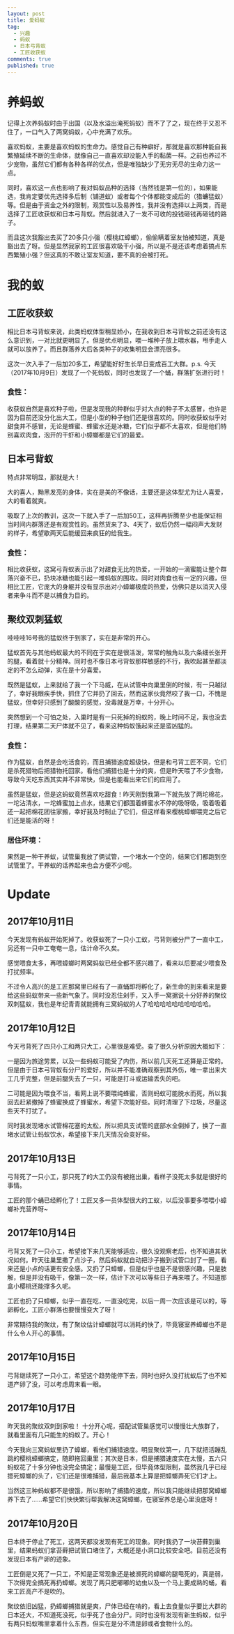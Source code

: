 ```yaml
---
layout: post
title: 爱蚂蚁
tag:
  - 兴趣
  - 蚂蚁
  - 日本弓背蚁
  - 工匠收获蚁
comments: true
published: true
---
```


# 养蚂蚁

记得上次养蚂蚁时由于出国（以及水溢出淹死蚂蚁）而不了了之，现在终于又忍不住了，一口气入了两窝蚂蚁，心中充满了欢乐。

喜欢蚂蚁，主要是喜欢蚂蚁的生命力。感觉自己有种癖好，那就是喜欢那种能自我繁殖延续不断的生命体，就像自己一直喜欢却没能入手的黏菌一样。之前也养过不少宠物，虽然它们都有各种各样的优点，但是唯独缺少了无穷无尽的生命力这一点。

同时，喜欢这一点也影响了我对蚂蚁品种的选择（当然钱是第一位的），如果能选，我肯定要优先选择多后制（铺道蚁）或者每个个体都能变成后的（猎蠊猛蚁）等。但是由于资金之外的限制，观赏性以及易养性，我并没有选择以上两类，而是选择了工匠收获蚁和日本弓背蚁。然后就进入了一发不可收的投钱砸钱再砸钱的路子。

而且这次我豁出去买了20多只小强（樱桃红蟑螂），偷偷瞒着室友怕被知道，真是豁出去了呀。但是显然我家的工匠很喜欢吸干小强，所以是不是还该考虑着搞点东西繁殖小强？但这真的不敢让室友知道，要不真的会被打死。

# 我的蚁

##  工匠收获蚁

相比日本弓背蚁来说，此类蚂蚁体型稍显娇小，在我收到日本弓背蚁之前还没有这么意识到，一对比就更明显了。但是优点明显，喂一堆种子放上喂水器，甩手走人就可以放养了。而且群落养大后各类种子的收集明显会漂亮很多。

这次一次入手了一后加20多工，希望能好好生长早日变成百工大群。p.s. 今天（2017年10月9日）发现了一个死蚂蚁，同时也发现了一个蛹，群落扩张进行时！

### 食性：

收获蚁自然是喜欢种子啦，但是发现我的种群似乎对大点的种子不太感冒，也许是因为目前还没分化出大工，但是小型的种子他们还是很喜欢的。同时收获蚁似乎对甜食并不感冒，无论是蜂蜜、蜂蜜水还是冰糖，它们似乎都不太喜欢，但是他们特别喜欢肉食，泡开的干虾和小蟑螂都是它们的最爱。

## 日本弓背蚁

特点非常明显，那就是大！

大的喜人，黝黑发亮的身体，实在是美的不像话，主要还是这体型尤为让人喜爱，大的看着就爽。

吸取了上次的教训，这次一下就入手了一后加50工，这样再折腾至少也能保证相当时间内群落还是有观赏性的。虽然货来了3、4天了，蚁后仍然一幅闷声大发财的样子，希望歇两天后能缓回来疯狂的给我生。

### 食性：

相比收获蚁，这窝弓背蚁表示出了对甜食无比的热爱，一开始的一滴蜜能让整个群落兴奋不已，扔块冰糖也能引起一堆蚂蚁的围攻。同时对肉食也有一定的兴趣，但相比工匠，它庞大的身躯并没有显示出对小蟑螂极度的热爱，仿佛只是以消灭入侵者来争斗而不是以捕食为目的。

## 聚纹双刺猛蚁

哇哇哇16号我的猛蚁终于到家了，实在是非常的开心。

猛蚁首先与其他蚂蚁最大的不同在于实在是很活泼，常常的触角以及六条细长张开的腿，看着就十分精神。同时也不像日本弓背蚁那样敏感的不行，我吹起甚至都淡定的不怎么动弹，实在是十分喜爱。

既然是猛蚁，上来就给了我一个下马威，在从试管中向巢里倒的时候，有一只越狱了，幸好我眼疾手快，抓住了它并扔了回去，然而这家伙竟然咬了我一口，不愧是猛蚁，但幸好只感到了酸酸的感觉，没毒就是万幸，十分开心。

突然想到一个可怕之处，入巢时是有一只死掉的蚂蚁的，晚上时间不足，我也没去打理，结果第二天尸体就不见了，看来这种蚂蚁饿起来还是蛮凶猛的。

### 食性：

作为猛蚁，自然是会吃活食的，而且捕猎速度超级快，但是和弓背工匠不同，它们是杀死猎物后把猎物托回家。看他们捕猎也是十分的爽，但是昨天喂了不少食物，导致今天吃东西其实并不非常快，但是也能看出来它们的应用了。

虽然是猛蚁，但是这蚂蚁竟然喜欢吃甜食！昨天刚到我第一下就先放了两坨棉花，一坨沾清水，一坨蜂蜜加上点水，结果它们都围着蜂蜜水不停的吸呀吸，吸着吸着还一起把棉花团往家搬，幸好我及时制止了它们，但这样看来樱桃蟑螂喂完之后它们还是能活的呀！

### 居住环境：

果然是一种干养蚁，试管巢我放了俩试管，一个堵水一个空的，结果它们都跑到空试管里了。干养蚁的话养起来也会方便不少呢。

# Update

## 2017年10月11日

今天发现有蚂蚁开始死掉了。收获蚁死了一只小工蚁，弓背则被分尸了一直中工，另还有一只中工奄奄一息，估计命不久矣。

感觉喂食太多，再喂蟑螂时两窝蚂蚁已经全都不感兴趣了，看来以后要减少喂食及打扰频率。

不过令人高兴的是工匠那窝里已经有了一直蛹即将孵化了，新生命的到来看来是要给这些蚂蚁带来一些新气象了。同时没忍住剁手，又入手一窝据说十分好养的聚纹双刺猛蚁，我也是年纪青青就能拥有三窝蚂蚁的人了哈哈哈哈哈哈哈哈哈哈。

## 2017年10月12日

今天弓背死了四只小工和两只大工，心里很是难受。查了很久分析原因大概如下：

一是因为旅途劳累，以及一些蚂蚁可能受了内伤，所以前几天死工还算是正常的。但是由于日本弓背蚁有分尸的爱好，所以并不能准确观察到其外伤，唯一拿出来大工几乎完整，但是前腿失去了一只，可能是打斗或运输丢失的吧。

二可能是因为喂食不当，看网上说不要喂纯蜂蜜，否则蚂蚁可能脱水而死，所以我回去赶紧撤掉了蜂蜜换成了蜂蜜水，希望下次能好些。同时清理了下垃圾，尽量这些天不打扰了。

同时我发现堵水试管棉花塞的太松，所以把具支试管的底部水全倒掉了，换了一直堵水试管让蚂蚁饮水，希望接下来几天情况会变好些。

## 2017年10月13日

弓背死了一只小工，那只死了的大工仍没有被拖出巢，看样子没死太多就是很好的事情。

工匠的那个蛹已经孵化了！工匠又多一员体型很大的工蚁，以后没事要多喂喂小蟑螂补充营养呀~

## 2017年10月14日

弓背又死了一只小工，希望接下来几天能够适应，很久没观察老后，也不知道其状况如何。昨天往巢里撒了点沙子，然后蚂蚁就自动把沙子搬到试管口封了一圈，看来还是小点的话更有安全感。又扔了只蟑螂，但是似乎也是不是很感兴趣，只是肢解，但是并没有吸干，像第一次一样，估计下次可以等些日子再来喂了。不知道那盒小樱桃还能撑多久呢。

工匠也扔了只蟑螂，似乎一直在吃，一直没吃完，以后一周一次应该是可以的，等卵孵化，工匠小群落也要慢慢变大了呀！

非常期待我的聚纹，有了聚纹估计蟑螂就可以消耗的快了，毕竟寝室养蟑螂也不是什么令人开心的事情。

## 2017年10月15日

弓背继续死了一只小工，希望这个趋势能停下去，同时也好久没打扰蚁后了也不知道产卵了没，可以考虑周末看一眼。

## 2017年10月17日

昨天我的聚纹双刺到家啦！ 十分开心呢，搭配试管巢感觉可以慢慢壮大族群了，就看里面有几只能生的蚂蚁了。开心！

今天我向三窝蚂蚁里扔了蟑螂，看他们捕猎速度。明显聚纹第一，几下就把活蹦乱跳的樱桃蟑螂搞定，随即拖回巢里；其次是日本，但是捕猎速度实在太慢，五六只蚂蚁花了十多分钟也没完全搞定；最慢是工匠，但毕竟体型限制，虽然我几乎已经摁死蟑螂的头了，它们还是很难捕猎，最后我基本上算是把蟑螂弄死它们才上。

当然这三种蚂蚁都不是很饿，所以影响了捕猎的速度，所以我只能继续把那窝蟑螂养下去了……希望它们快快繁衍帮我解决这窝蟑螂，在寝室养总是心里没底呀！

## 2017年10月20日

日本终于停止了死工，这两天都没发现有死工的现象。同时我扔了一块苔藓到巢里，结果蚂蚁们拿苔藓把试管口堵住了，大概还是小洞口比较安全吧。目前还没有发现日本有产卵的迹象。

工匠倒是又死了一只工，不知是正常现象还是被濒死的蟑螂的腿甩死的，真是弱，下次得完全搞死再扔蟑螂。发现了两只肥嘟嘟的幼虫以及一个马上要成熟的蛹，看来工匠高产不是吹的。

聚纹依旧凶猛，扔蟑螂捕猎就是爽，尸体已经在啃的，看上去食量似乎要比大群的日本还大，不知道死没死，似乎死了也会分尸。同时也没有发现有新生蚂蚁，似乎有两只蚂蚁嘴里拿着什么东西，但实在是分不清是卵或者食物什么的。
